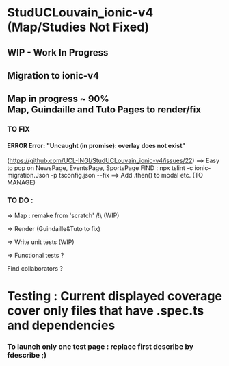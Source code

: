 # StudUCLouvain_ionic-v4 (Map/Studies Not Fixed)
## WIP - Work In Progress
## Migration to ionic-v4


## Map in progress ~ 90%<br>Map, Guindaille and Tuto Pages to render/fix


### TO FIX
#### ERROR Error: "Uncaught (in promise): overlay does not exist"
(https://github.com/UCL-INGI/StudUCLouvain_ionic-v4/issues/22) ==> Easy to pop on NewsPage, EventsPage, SportsPage
FIND : npx tslint -c ionic-migration.Json -p tsconfig.json --fix
==> Add .then() to modal etc. (TO MANAGE)


### TO DO :

=> Map : remake from 'scratch' /!\ (WIP)

=> Render (Guindaille&Tuto to fix)

=> Write unit tests (WIP)

=> Functional tests ?


Find collaborators ?


# Testing : Current displayed coverage cover only files that have .spec.ts and dependencies

### To launch only one test page : replace first describe by fdescribe ;)
